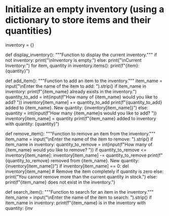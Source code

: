 # Initialize an empty inventory (using a dictionary to store items and their quantities)
inventory = {}

def display_inventory():
    """Function to display the current inventory."""
    if not inventory:
        print("\nInventory is empty.")
    else:
        print("\nCurrent Inventory:")
        for item, quantity in inventory.items():
            print(f"{item}: {quantity}")

def add_item():
    """Function to add an item to the inventory."""
    item_name = input("\nEnter the name of the item to add: ").strip()
    if item_name in inventory:
        print(f"{item_name} already exists in the inventory.")
        quantity_to_add = int(input(f"How many of {item_name} would you like to add? "))
        inventory[item_name] += quantity_to_add
        print(f"{quantity_to_add} added to {item_name}. New quantity: {inventory[item_name]}")
    else:
        quantity = int(input(f"How many {item_name}s would you like to add? "))
        inventory[item_name] = quantity
        print(f"{item_name} added to inventory with quantity: {quantity}")

def remove_item():
    """Function to remove an item from the inventory."""
    item_name = input("\nEnter the name of the item to remove: ").strip()
    if item_name in inventory:
        quantity_to_remove = int(input(f"How many of {item_name} would you like to remove? "))
        if quantity_to_remove <= inventory[item_name]:
            inventory[item_name] -= quantity_to_remove
            print(f"{quantity_to_remove} removed from {item_name}. New quantity: {inventory[item_name]}")
            if inventory[item_name] == 0:
                del inventory[item_name]  # Remove the item completely if quantity is zero
        else:
            print("You cannot remove more than the current quantity in stock.")
    else:
        print(f"{item_name} does not exist in the inventory.")

def search_item():
    """Function to search for an item in the inventory."""
    item_name = input("\nEnter the name of the item to search: ").strip()
    if item_name in inventory:
        print(f"{item_name} is in the inventory with quantity: {inv
